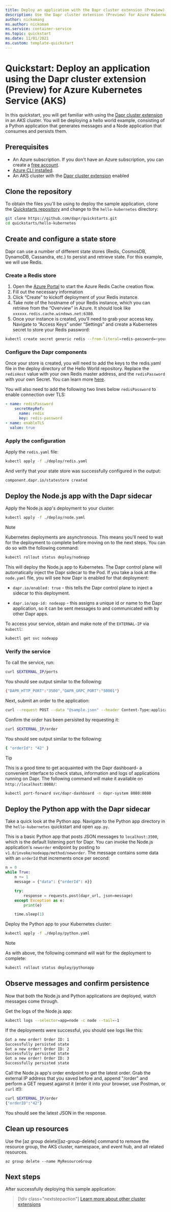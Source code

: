 ```yaml
---
title: Deploy an application with the Dapr cluster extension (Preview) for Azure Kubernetes Service (AKS)
description: Use the Dapr cluster extension (Preview) for Azure Kubernetes Service (AKS) to deploy an application
author: nickomang
ms.author: nickoman
ms.service: container-service
ms.topic: quickstart
ms.date: 11/01/2021
ms.custom: template-quickstart
---
```


# Quickstart: Deploy an application using the Dapr cluster extension (Preview) for Azure Kubernetes Service (AKS)

In this quickstart, you will get familiar with using the [Dapr cluster extension][dapr-overview] in an AKS cluster. You will be deploying a hello world example, consisting of a Python application that generates messages and a Node application that consumes and persists them.

## Prerequisites

* An Azure subscription. If you don't have an Azure subscription, you can create a [free account](https://azure.microsoft.com/free).
* [Azure CLI installed](/cli/azure/install-azure-cli).
* An AKS cluster with the [Dapr cluster extension][dapr-overview] enabled

## Clone the repository

To obtain the files you'll be using to deploy the sample application, clone the [Quickstarts repository][hello-world-gh] and change to the `hello-kubernetes` directory:

```bash
git clone https://github.com/dapr/quickstarts.git
cd quickstarts/hello-kubernetes
```

## Create and configure a state store

Dapr can use a number of different state stores (Redis, CosmosDB, DynamoDB, Cassandra, etc.) to persist and retrieve state. For this example, we will use Redis.

### Create a Redis store

1. Open the [Azure Portal][azure-portal-cache] to start the Azure Redis Cache creation flow.
2. Fill out the necessary information
3. Click “Create” to kickoff deployment of your Redis instance.
4. Take note of the hostname of your Redis instance, which you can retrieve from the “Overview” in Azure. It should look like `xxxxxx.redis.cache.windows.net:6380`.
5. Once your instance is created, you’ll need to grab your access key. Navigate to “Access Keys” under “Settings” and create a Kubernetes secret to store your Redis password:

```bash
kubectl create secret generic redis --from-literal=redis-password=<your-redis-password>
```

### Configure the Dapr components

Once your store is created, you will need to add the keys to the redis.yaml file in the deploy directory of the Hello World repository. Replace the `redisHost` value with your own Redis master address, and the `redisPassword` with your own Secret. You can learn more [here][dapr-component-secrets].

You will also need to add the following two lines below `redisPassword` to enable connection over TLS:

```yml
- name: redisPassword
    secretKeyRef:
      name: redis
      key: redis-password
- name: enableTLS
  value: true
```

### Apply the configuration

Apply the `redis.yaml` file:

```bash
kubectl apply -f ./deploy/redis.yaml
``` 

And verify that your state store was successfully configured in the output:

```bash
component.dapr.io/statestore created
```

## Deploy the Node.js app with the Dapr sidecar

Apply the Node.js app's deployment to your cluster:

```bash
kubectl apply -f ./deploy/node.yaml
```

> [!NOTE]
> Kubernetes deployments are asynchronous. This means you'll need to wait for the deployment to complete before moving on to the next steps. You can do so with the following command:
> ```bash
> kubectl rollout status deploy/nodeapp
> ```

This will deploy the Node.js app to Kubernetes. The Dapr control plane will automatically inject the Dapr sidecar to the Pod. If you take a look at the `node.yaml` file, you will see how Dapr is enabled for that deployment:

* `dapr.io/enabled: true` - this tells the Dapr control plane to inject a sidecar to this deployment.

* `dapr.io/app-id: nodeapp` - this assigns a unique id or name to the Dapr application, so it can be sent messages to and communicated with by other Dapr apps.

To access your service, obtain and make note of the `EXTERNAL-IP` via `kubectl`:

```bash
kubectl get svc nodeapp
```

### Verify the service

To call the service, run:

```bash
curl $EXTERNAL_IP/ports
```

You should see output similar to the following:

```bash
{"DAPR_HTTP_PORT":"3500","DAPR_GRPC_PORT":"50001"}
```

Next, submit an order to the application:

```bash
curl --request POST --data "@sample.json" --header Content-Type:application/json $EXTERNAL_IP/neworder
```

Confirm the order has been persisted by requesting it:

```bash
curl $EXTERNAL_IP/order
```

You should see output similar to the following:

```bash
{ "orderId": "42" }
```

> [!TIP]
> This is a good time to get acquainted with the Dapr dashboard- a convenient interface to check status, information and logs of applications running on Dapr. The following command will make it available on `http://localhost:8080/`:
> ```bash
> kubectl port-forward svc/dapr-dashboard -n dapr-system 8080:8080
> ```

## Deploy the Python app with the Dapr sidecar

Take a quick look at the Python app. Navigate to the Python app directory in the `hello-kubernetes` quickstart and open `app.py`.

This is a basic Python app that posts JSON messages to `localhost:3500`, which is the default listening port for Dapr. You can invoke the Node.js application's `neworder` endpoint by posting to `v1.0/invoke/nodeapp/method/neworder`. The message contains some data with an `orderId` that increments once per second:

```python
n = 0
while True:
    n += 1
    message = {"data": {"orderId": n}}

    try:
        response = requests.post(dapr_url, json=message)
    except Exception as e:
        print(e)

    time.sleep(1)
```

Deploy the Python app to your Kubernetes cluster:

```bash
kubectl apply -f ./deploy/python.yaml
```

> [!NOTE]
> As with above, the following command will wait for the deployment to complete:
> ```bash
> kubectl rollout status deploy/pythonapp
> ```

## Observe messages and confirm persistence

Now that both the Node.js and Python applications are deployed, watch messages come through.

Get the logs of the Node.js app:

```bash
kubectl logs --selector=app=node -c node --tail=-1
```

If the deployments were successful, you should see logs like this:

```bash
Got a new order! Order ID: 1
Successfully persisted state
Got a new order! Order ID: 2
Successfully persisted state
Got a new order! Order ID: 3
Successfully persisted state
```

Call the Node.js app's order endpoint to get the latest order. Grab the external IP address that you saved before and, append "/order" and perform a GET request against it (enter it into your browser, use Postman, or `curl` it!):

```bash
curl $EXTERNAL_IP/order
{"orderID":"42"}
```

You should see the latest JSON in the response.

## Clean up resources

Use the [az group delete][az-group-delete] command to remove the resource group, the AKS cluster, namespace, and event hub, and all related resources.

```azurecli-interactive
az group delete --name MyResourceGroup
```

## Next steps

After successfully deploying this sample application:
> [!div class="nextstepaction"]
> [Learn more about other cluster extensions][cluster-extensions]

<!-- LINKS -->
<!-- INTERNAL -->
[cluster-extensions]: ./cluster-extensions.md
[dapr-overview]: ./dapr.md

<!-- EXTERNAL -->
[hello-world-gh]: https://github.com/dapr/quickstarts/tree/v1.4.0/hello-kubernetes
[azure-portal-cache]: https://ms.portal.azure.com/#create/Microsoft.Cache
[dapr-component-secrets]: https://docs.dapr.io/operations/components/component-secrets/